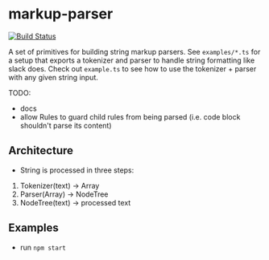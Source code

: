 # markup-parser

[![Build Status](https://travis-ci.org/makepanic/markup-parser.svg?branch=master)](https://travis-ci.org/makepanic/markup-parser)

A set of primitives for building string markup parsers.
See `examples/*.ts` for a setup that exports a tokenizer and parser to handle string formatting like slack does.
Check out `example.ts` to see how to use the tokenizer + parser with any given string input.

TODO: 
- docs
- allow Rules to guard child rules from being parsed (i.e. code block shouldn't parse its content)

## Architecture

- String is processed in three steps:

1. Tokenizer(text) -> Array<Token>
2. Parser(Array<Token>) -> NodeTree
3. NodeTree(text) -> processed text

## Examples

- run `npm start`
